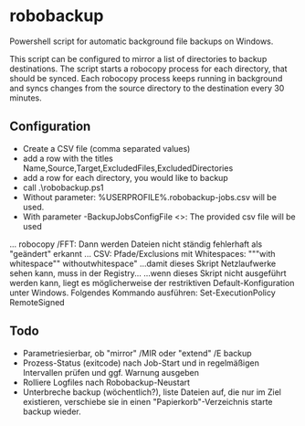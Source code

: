 # robobackup
Powershell script for automatic background file backups on Windows.

This script can be configured to mirror a list of directories to backup destinations.
The script starts a robocopy process for each directory, that should be synced.
Each robocopy process keeps running in background and syncs changes from the source directory to the destination every 30 minutes.

## Configuration
- Create a CSV file (comma separated values)
- add a row with the titles Name,Source,Target,ExcludedFiles,ExcludedDirectories
- add a row for each directory, you would like to backup
- call .\robobackup.ps1
- Without parameter: %USERPROFILE%\.robobackup-jobs.csv will be used.
- With parameter -BackupJobsConfigFile <<pathToFile>>: The provided csv file will be used

... robocopy /FFT: Dann werden Dateien nicht ständig fehlerhaft als "geändert" erkannt
... CSV: Pfade/Exclusions mit Whitespaces: """with whitespace"" withoutwhitespace"
...damit dieses Skript Netzlaufwerke sehen kann, muss in der Registry...
...wenn dieses Skript nicht ausgeführt werden kann, liegt es möglicherweise der restriktiven Default-Konfiguration unter Windows.
Folgendes Kommando ausführen: Set-ExecutionPolicy RemoteSigned

## Todo
- Parametriesierbar, ob "mirror" /MIR oder "extend" /E backup
- Prozess-Status (exitcode) nach Job-Start und in regelmäßigen Intervallen prüfen und ggf. Warnung ausgeben
- Rolliere Logfiles nach Robobackup-Neustart
- Unterbreche backup (wöchentlich?), liste Dateien auf, die nur im Ziel existieren, verschiebe sie in einen "Papierkorb"-Verzeichnis starte backup wieder.
